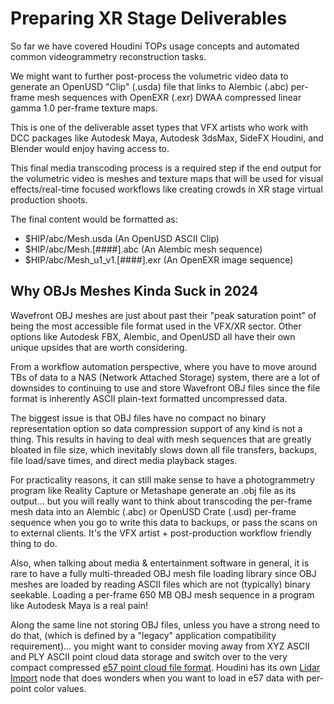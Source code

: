 # Preparing XR Stage Deliverables

So far we have covered Houdini TOPs usage concepts and automated common videogrammetry reconstruction tasks.

We might want to further post-process the volumetric video data to generate an OpenUSD "Clip" (.usda) file that links to Alembic (.abc) per-frame mesh sequences with OpenEXR (.exr) DWAA compressed linear gamma 1.0 per-frame texture maps. 

This is one of the deliverable asset types that VFX artists who work with DCC packages like Autodesk Maya, Autodesk 3dsMax, SideFX Houdini, and Blender would enjoy having access to. 

This final media transcoding process is a required step if the end output for the volumetric video is meshes and texture maps that will be used for visual effects/real-time focused workflows like creating crowds in XR stage virtual production shoots.

The final content would be formatted as:

* $HIP/abc/Mesh.usda (An OpenUSD ASCII Clip)  
* $HIP/abc/Mesh.\[\#\#\#\#\].abc  (An Alembic mesh sequence)  
* $HIP/abc/Mesh\_u1\_v1.\[\#\#\#\#\].exr (An OpenEXR image sequence)

## Why OBJs Meshes Kinda Suck in 2024

Wavefront OBJ meshes are just about past their "peak saturation point" of being the most accessible file format used in the VFX/XR sector. Other options like Autodesk FBX, Alembic, and OpenUSD all have their own unique upsides that are worth considering.

From a workflow automation perspective, where you have to move around TBs of data to a NAS (Network Attached Storage) system, there are a lot of downsides to continuing to use and store Wavefront OBJ files since the file format is inherently ASCII plain-text formatted uncompressed data.

The biggest issue is that OBJ files have no compact no binary representation option so data compression support of any kind is not a thing. This results in having to deal with mesh sequences that are greatly bloated in file size, which inevitably slows down all file transfers, backups, file load/save times, and direct media playback stages.

For practicality reasons, it can still make sense to have a photogrammetry program like Reality Capture or Metashape generate an .obj file as its output… but you will really want to think about transcoding the per-frame mesh data into an Alembic (.abc) or OpenUSD Crate (.usd) per-frame sequence when you go to write this data to backups, or pass the scans on  to external clients. It's the VFX artist \+ post-production workflow friendly thing to do.

Also, when talking about media & entertainment software in general, it is rare to have a fully multi-threaded OBJ mesh file loading library since OBJ meshes are loaded by reading ASCII files which are not (typically) binary seekable. Loading a per-frame 650 MB OBJ mesh sequence in a program like Autodesk Maya is a real pain\!

Along the same line not storing OBJ files, unless you have a strong need to do that, (which is defined by a "legacy" application compatibility requirement)... you might want to consider moving away from XYZ ASCII and PLY ASCII point cloud data storage and switch over to the very compact compressed [e57 point cloud file format](http://libe57.org/). Houdini has its own [Lidar Import](https://www.sidefx.com/docs/houdini/nodes/sop/lidarimport.html) node that does wonders when you want to load in e57 data with per-point color values.
